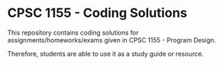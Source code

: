 # CPSC 1155 - Coding Solutions

This repository contains coding solutions for assignments/homeworks/exams given in CPSC 1155 - Program Design.

Therefore, students are able to use it as a study guide or resource.
